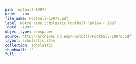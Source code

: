 ```yaml
---
pid: football-1997s
order: '100'
file_name: Football-1997s.pdf
label: Notre Dame Scholastic Football Review - 1997
_date: '1997'
object_type: newspaper
source: http://archives.nd.edu/Football/Football-1997s.pdf
layout: scholastic_item
collection: scholastic
thumbnail: ''
full: ''
---
```


